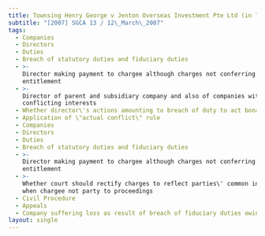 ```yaml
---
title: Townsing Henry George v Jenton Overseas Investment Pte Ltd (in liquidation)
subtitle: "[2007] SGCA 13 / 12\_March\_2007"
tags:
  - Companies
  - Directors
  - Duties
  - Breach of statutory duties and fiduciary duties
  - >-
    Director making payment to chargee although charges not conferring such
    entitlement
  - >-
    Director of parent and subsidiary company and also of companies with
    conflicting interests
  - Whether director\'s actions amounting to breach of duty to act bona fide
  - Application of \"actual conflict\" rule
  - Companies
  - Directors
  - Duties
  - Breach of statutory duties and fiduciary duties
  - >-
    Director making payment to chargee although charges not conferring such
    entitlement
  - >-
    Whether court should rectify charges to reflect parties\' common intentions
    when chargee not party to proceedings
  - Civil Procedure
  - Appeals
  - Company suffering loss as result of breach of fiduciary duties owing to it
layout: single
---
```


